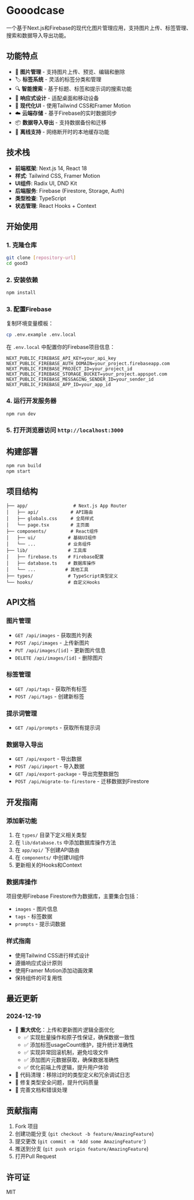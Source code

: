 # Gooodcase

一个基于Next.js和Firebase的现代化图片管理应用，支持图片上传、标签管理、搜索和数据导入导出功能。

## 功能特点

- 📸 **图片管理** - 支持图片上传、预览、编辑和删除
- 🏷️ **标签系统** - 灵活的标签分类和管理
- 🔍 **智能搜索** - 基于标题、标签和提示词的搜索功能
- 📱 **响应式设计** - 适配桌面和移动设备
- 🎨 **现代化UI** - 使用Tailwind CSS和Framer Motion
- ☁️ **云端存储** - 基于Firebase的实时数据同步
- 📦 **数据导入导出** - 支持数据备份和迁移
- 🔄 **离线支持** - 网络断开时的本地缓存功能

## 技术栈

- **前端框架**: Next.js 14, React 18
- **样式**: Tailwind CSS, Framer Motion
- **UI组件**: Radix UI, DND Kit
- **后端服务**: Firebase (Firestore, Storage, Auth)
- **类型检查**: TypeScript
- **状态管理**: React Hooks + Context

## 开始使用

### 1. 克隆仓库

```bash
git clone [repository-url]
cd good3
```

### 2. 安装依赖

```bash
npm install
```

### 3. 配置Firebase

复制环境变量模板：

```bash
cp .env.example .env.local
```

在 `.env.local` 中配置你的Firebase项目信息：

```env
NEXT_PUBLIC_FIREBASE_API_KEY=your_api_key
NEXT_PUBLIC_FIREBASE_AUTH_DOMAIN=your_project.firebaseapp.com
NEXT_PUBLIC_FIREBASE_PROJECT_ID=your_project_id
NEXT_PUBLIC_FIREBASE_STORAGE_BUCKET=your_project.appspot.com
NEXT_PUBLIC_FIREBASE_MESSAGING_SENDER_ID=your_sender_id
NEXT_PUBLIC_FIREBASE_APP_ID=your_app_id
```

### 4. 运行开发服务器

```bash
npm run dev
```

### 5. 打开浏览器访问 `http://localhost:3000`

## 构建部署

```bash
npm run build
npm start
```

## 项目结构

```
├── app/                 # Next.js App Router
│   ├── api/            # API路由
│   ├── globals.css     # 全局样式
│   └── page.tsx        # 主页面
├── components/         # React组件
│   ├── ui/            # 基础UI组件
│   └── ...            # 业务组件
├── lib/               # 工具库
│   ├── firebase.ts    # Firebase配置
│   ├── database.ts    # 数据库操作
│   └── ...           # 其他工具
├── types/             # TypeScript类型定义
└── hooks/             # 自定义Hooks
```

## API文档

### 图片管理

- `GET /api/images` - 获取图片列表
- `POST /api/images` - 上传新图片
- `PUT /api/images/[id]` - 更新图片信息
- `DELETE /api/images/[id]` - 删除图片

### 标签管理

- `GET /api/tags` - 获取所有标签
- `POST /api/tags` - 创建新标签

### 提示词管理

- `GET /api/prompts` - 获取所有提示词

### 数据导入导出

- `GET /api/export` - 导出数据
- `POST /api/import` - 导入数据
- `GET /api/export-package` - 导出完整数据包
- `POST /api/migrate-to-firestore` - 迁移数据到Firestore

## 开发指南

### 添加新功能

1. 在 `types/` 目录下定义相关类型
2. 在 `lib/database.ts` 中添加数据库操作方法
3. 在 `app/api/` 下创建API路由
4. 在 `components/` 中创建UI组件
5. 更新相关的Hooks和Context

### 数据库操作

项目使用Firebase Firestore作为数据库，主要集合包括：

- `images` - 图片信息
- `tags` - 标签数据
- `prompts` - 提示词数据

### 样式指南

- 使用Tailwind CSS进行样式设计
- 遵循响应式设计原则
- 使用Framer Motion添加动画效果
- 保持组件的可复用性

## 最近更新

### 2024-12-19
- 🚀 **重大优化**：上传和更新图片逻辑全面优化
  - ✅ 实现批量操作和原子性保证，确保数据一致性
  - ✅ 添加标签usageCount维护，提升统计准确性
  - ✅ 实现异常回滚机制，避免垃圾文件
  - ✅ 添加图片元数据获取，确保数据准确性
  - ✅ 优化前端上传逻辑，提升用户体验
- 🔧 代码清理：移除过时的类型定义和冗余调试日志
- 🐛 修复类型安全问题，提升代码质量
- 📝 完善文档和错误处理

## 贡献指南

1. Fork 项目
2. 创建功能分支 (`git checkout -b feature/AmazingFeature`)
3. 提交更改 (`git commit -m 'Add some AmazingFeature'`)
4. 推送到分支 (`git push origin feature/AmazingFeature`)
5. 打开Pull Request

## 许可证

MIT
